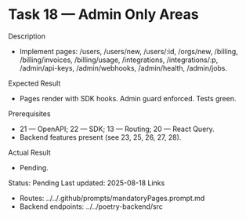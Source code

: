 <!--
File: 18-frontend-admin-only.md
Purpose: Build admin-only pages for users, global org creation, billing,
integrations, API keys/webhooks, and platform health/jobs. All Rights
Reserved. Arodi Emmanuel
-->

# Task 18 — Admin Only Areas

Description

- Implement pages: /users, /users/new, /users/:id, /orgs/new, /billing,
  /billing/invoices, /billing/usage, /integrations, /integrations/:p,
  /admin/api-keys, /admin/webhooks, /admin/health, /admin/jobs.

Expected Result

- Pages render with SDK hooks. Admin guard enforced. Tests green.

Prerequisites

- 21 — OpenAPI; 22 — SDK; 13 — Routing; 20 — React Query.
- Backend features present (see 23, 25, 26, 27, 28).

Actual Result

- Pending.

Status: Pending Last updated: 2025-08-18 Links

- Routes: ../../.github/prompts/mandatoryPages.prompt.md
- Backend endpoints: ../../poetry-backend/src
